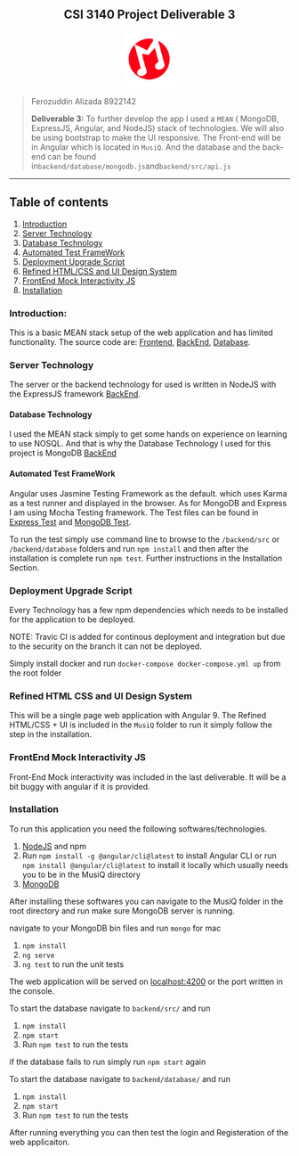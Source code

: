 <h2><center>CSI 3140 Project Deliverable 3</center></h2>

<center><img src="/app/assets/logo.svg?sanitize=true" height="100" width="100">
</img>
</center>

> Ferozuddin Alizada
> 8922142
>
> **Deliverable 3:** To further develop the app I used a `MEAN` ( MongoDB, ExpressJS, Angular, and NodeJS) stack of technologies. We will also be using bootstrap to make the UI responsive. The Front-end will be in Angular which is located in `MusiQ`. And the database and the back-end can be found in`backend/database/mongodb.js`and`backend/src/api.js`

---

## Table of contents

1. [Introduction](#introduction)
2. [Server Technology](#server-technology)
3. [Database Technology](#database-technology)
4. [Automated Test FrameWork](#automated-test-frameWork)
5. [Deployment Upgrade Script](#deployment-upgrade-script)
6. [Refined HTML/CSS and UI Design System](#refined-html-css-and-ui-design-system)
7. [FrontEnd Mock Interactivity JS](#frontend-mock-interactivity-js)
8. [Installation](#installation)

### Introduction:

This is a basic MEAN stack setup of the web application and has limited functionality. The source code are: [Frontend](/MusiQ/README.md), [BackEnd](/backend/src/api.js), [Database](backend/database/mongodb.js).

### Server Technology

The server or the backend technology for used is written in NodeJS with the ExpressJS framework [BackEnd](/backend/src/api.js).

#### Database Technology

I used the MEAN stack simply to get some hands on experience on learning to use NOSQL. And that is why the Database Technology I used for this project is MongoDB [BackEnd](/backend/src/api.js)

#### Automated Test FrameWork

Angular uses Jasmine Testing Framework as the default. which uses Karma as a test runner and displayed in the browser. As for MongoDB and Express I am using Mocha Testing framework. The Test files can be found in [Express Test](/backend/src/test/runner.js) and [MongoDB Test](/backend/database/test/runner.js).

To run the test simply use command line to browse to the `/backend/src` or `/backend/database` folders and run `npm install` and then after the installation is complete run `npm test`. Further instructions in the Installation Section.

### Deployment Upgrade Script

Every Technology has a few npm dependencies which needs to be installed for the application to be deployed.

NOTE: Travic CI is added for continous deployment and integration but due to the security on the branch it can not be deployed.

Simply install docker and run `docker-compose docker-compose.yml up` from the root folder

### Refined HTML CSS and UI Design System

This will be a single page web application with Angular 9. The Refined HTML/CSS + UI is included in the `MusiQ` folder to run it simply follow the step in the installation.

### FrontEnd Mock Interactivity JS

Front-End Mock interactivity was included in the last deliverable. It will be a bit buggy with angular if it is provided.

### Installation

To run this application you need the following softwares/technologies.

1. [NodeJS](https://nodejs.org/en/download/) and npm
2. Run `npm install -g @angular/cli@latest` to install Angular CLI or run `npm install @angular/cli@latest` to install it locally which usually needs you to be in the MusiQ directory
3. [MongoDB](https://www.mongodb.com/download-center/community)

After installing these softwares you can navigate to the MusiQ folder in the root directory and run make sure MongoDB server is running.

navigate to your MongoDB bin files and run `mongo` for mac

1. `npm install`
2. `ng serve`
3. `ng test` to run the unit tests

The web application will be served on [localhost:4200](http://localhost:4200/) or the port written in the console.

To start the database navigate to `backend/src/` and run

1. `npm install`
2. `npm start`
3. Run `npm test` to run the tests

if the database fails to run simply run `npm start` again

To start the database navigate to `backend/database/` and run

1. `npm install`
2. `npm start`
3. Run `npm test` to run the tests

After running everything you can then test the login and Registeration of the web applicaiton.
